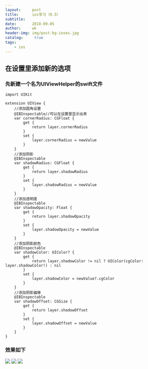 ```yaml
---
layout:     post
title:      ios学习（9.5）
subtitle:   
date:       2018-09-05
author:     wk
header-img: img/post-bg-ioses.jpg
catalog: 	 true
tags:
    - ios
---
```

## 在设置里添加新的选项
### 先新建一个名为UIViewHelper的swift文件
```
import UIKit

extension UIView {
    //添加圆角设置
    @IBInspectable//可以在设置里显示出来
    var cornerRadius: CGFloat {
        get {
            return layer.cornerRadius
        }
        set {
            layer.cornerRadius = newValue
        }
    }
    //添加阴影
    @IBInspectable
    var shadowRadius: CGFloat {
        get {
            return layer.shadowRadius
        }
        set {
            layer.shadowRadius = newValue
        }
    }
    //添加透明度
    @IBInspectable
    var shadowOpacity: Float {
        get {
            return layer.shadowOpacity
        }
        set {
            layer.shadowOpacity = newValue
        }
    }
    //添加阴影颜色
    @IBInspectable
    var shadowColor: UIColor? {
        get {
            return layer.shadowColor != nil ? UIColor(cgColor: layer.shadowColor!) : nil
        }
        set {
            layer.shadowColor = newValue?.cgColor
        }
    }
    //添加阴影偏移
    @IBInspectable
    var shadowOffset: CGSize {
        get {
            return layer.shadowOffset
        }
        set {
            layer.shadowOffset = newValue
        }
    }
}

```
### 效果如下
![](https://ws4.sinaimg.cn/large/0069RVTdly1fuyzd07167j307o04l3yd.jpg)
![](https://ws2.sinaimg.cn/large/0069RVTdly1fuyzczymexj30e80npmz9.jpg)
![](https://ws2.sinaimg.cn/large/0069RVTdly1fuyzcz5bqoj30ce0o8ac5.jpg)
